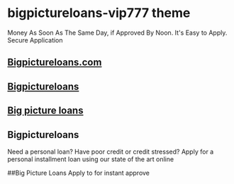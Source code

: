 # bigpictureloans-vip777 theme

Money As Soon As The Same Day, if Approved By Noon. It's Easy to Apply. Secure Application

## [Bigpictureloans.com](https://balancepictureloanscredit.com/)
## [Bigpictureloans](https://balancepictureloanscredit.com/)
## [Big picture loans](https://balancepictureloanscredit.com/)


## Bigpictureloans
Need a personal loan? Have poor credit or credit stressed? Apply for a personal installment loan using our state of the art online

##Big Picture Loans 
Apply to for instant approve
